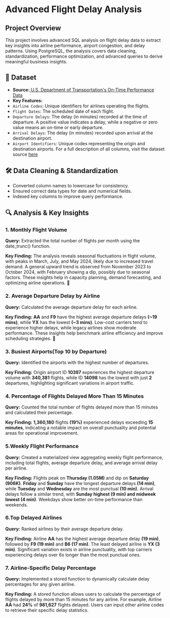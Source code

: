 # **Advanced Flight Delay Analysis**
## **Project Overview**
This project involves advanced SQL analysis on flight delay data to extract key insights into airline performance, airport congestion, and delay patterns. Using PostgreSQL, the analysis covers data cleaning, standardization, performance optimization, and advanced queries to derive meaningful business insights.

## 📂 Dataset
- **Source:**[ U.S. Department of Transportation's On-Time Performance Data](https://transtats.bts.gov/Tables.asp?QO_VQ=EFD&QO_anzr=Nv4yv0r%FDb0-gvzr%FDcr4s14zn0pr%FDQn6n&QO_fu146_anzr=b0-gvzr)
- **Key Features:**
- `Airline Codes`: Unique identifiers for airlines operating the flights.
- `Flight Dates`: The scheduled date of each flight.
- `Departure Delays`: The delay (in minutes) recorded at the time of departure. A positive value indicates a delay, while a negative or zero value means an on-time or early departure.
- `Arrival Delays`: The delay (in minutes) recorded upon arrival at the destination airport.
- `Airport Identifiers`: Unique codes representing the origin and destination airports.
  For a full description of all columns, visit the dataset source [here](https://transtats.bts.gov/Tables.asp?QO_VQ=EFD&QO_anzr=Nv4yv0r%FDb0-gvzr%FDcr4s14zn0pr%FDQn6n&QO_fu146_anzr=b0-gvzr)

## **🛠️ Data Cleaning & Standardization**
- Converted column names to lowercase for consistency.
- Ensured correct data types for date and numerical fields.
- Indexed key columns to improve query performance.

## **🔍 Analysis & Key Insights**
### 1. Monthly Flight Volume
**Query:** Extracted the total number of flights per month using the date_trunc() function.

**Key Finding:** The analysis reveals seasonal fluctuations in flight volume, with peaks in March, July, and May 2024, likely due to increased travel demand. A general upward trend is observed from November 2023 to October 2024, with February showing a dip, possibly due to seasonal factors. These insights help in capacity planning, demand forecasting, and optimizing airline operations. 🚀

### 2. Average Departure Delay by Airline
**Query:** Calculated the average departure delay for each airline.

**Key Finding:**
**AA** and **F9** have the highest average departure delays **(~19 mins)**, while **YX** has the lowest **(~3 mins)**. Low-cost carriers tend to experience higher delays, while legacy airlines show moderate performance. These insights help benchmark airline efficiency and improve scheduling strategies. 🚀

### 3. Busiest Airports(Top 10 by Departure)
**Query:** Identified the airports with the highest number of departures.

**Key Finding:** Origin airport ID **10397** experiences the highest departure volume with **340,381** flights, while ID **14098** has the lowest with just **2** departures, highlighting significant variations in airport traffic.

### 4. Percentage of Flights Delayed More Than 15 Minutes
**Query:**  Counted the total number of flights delayed more than 15 minutes and calculated their percentage.

**Key Finding:**  **1,360,180** flights **(19%)** experienced delays exceeding **15 minutes**, indicating a notable impact on overall punctuality and potential areas for operational improvement.

### 5.Weekly Flight Performance
**Query:**   Created a materialized view aggregating weekly flight performance, including total flights, average departure delay, and average arrival delay per airline.

**Key Finding:**
Flights peak on **Thursday (1.05M)** and dip on **Saturday (906K)**. **Friday** and **Sunday** have the longest departure delays **(14 min)**, while **Tuesday** and **Wednesday** are the most punctual **(10 min)**. Arrival delays follow a similar trend, with **Sunday highest (9 min) and midweek lowest (4 min)**. Weekdays show better on-time performance than weekends.

### 6.Top Delayed Airlines
**Query:** Ranked airlines by their average departure delay.

**Key Finding:** Airline **AA** has the highest average departure delay **(19 min)**, followed by **F9 (19 min)** and **B6 (17 min)**. The least delayed airline is **YX (3 min)**. Significant variation exists in airline punctuality, with top carriers experiencing delays over 6x longer than the most punctual ones.

### 7.  Airline-Specific Delay Percentage
**Query:** Implemented a stored function to dynamically calculate delay percentages for any given airline.

**Key Finding:**
A stored function allows users to calculate the percentage of flights delayed by more than 15 minutes for any airline. For example, Airline **AA** had **24%** of **981,627** flights delayed. Users can input other airline codes to retrieve their specific delay statistics.
















  


